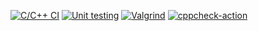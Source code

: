 [![C/C++ CI](https://github.com/rkstark98/miniproject/actions/workflows/build.yml/badge.svg)](https://github.com/rkstark98/miniproject/actions/workflows/build.yml)
[![Unit testing](https://github.com/rkstark98/miniproject/actions/workflows/unittest.yml/badge.svg)](https://github.com/rkstark98/miniproject/actions/workflows/unittest.yml)
[![Valgrind](https://github.com/rkstark98/miniproject/actions/workflows/valgrind.yml/badge.svg)](https://github.com/rkstark98/miniproject/actions/workflows/valgrind.yml)
[![cppcheck-action](https://github.com/rkstark98/miniproject/actions/workflows/cpp_check.yml/badge.svg)](https://github.com/rkstark98/miniproject/actions/workflows/cpp_check.yml)
